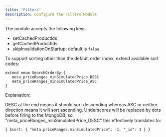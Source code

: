 ```yaml
---
title: 'Filters'
description: Configure the Filters Module
---
```


The module accepts the following keys

- setCachedProductIds
- getCachedProductIds
- skipInvalidationOnStartup: default is `false`

To support sorting other than the default order index, extend available sort codes:

```
extend enum SearchOrderBy {
   meta_priceRanges_minSimulatedPrice_DESC
   meta_priceRanges_minSimulatedPrice_ASC
}
```

Explanation:

DESC at the end means it should sort descending whereas ASC or neither direction means it will sort ascending. Underscores will be replaced by dots before firing to the MongoDB, so "meta_priceRanges_minSimulatedPrice_DESC" this effectively translates to:

```
{ $sort: { "meta.priceRanges.minSimulatedPrice": -1, "_id": 1 } }
```
